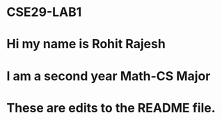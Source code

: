 # CSE29-LAB1
# Hi my name is Rohit Rajesh 
# I am a second year Math-CS Major 
# These are edits to the README file. 